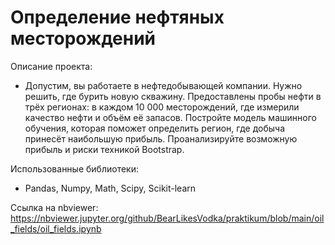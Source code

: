 # Определение нефтяных месторождений

Описание проекта:

  - Допустим, вы работаете в нефтедобывающей компании. Нужно решить, где бурить новую скважину. Предоставлены пробы нефти в трёх регионах: в каждом 10 000 месторождений, где измерили качество нефти и объём её запасов. Постройте модель машинного обучения, которая поможет определить регион, где добыча принесёт наибольшую прибыль. Проанализируйте возможную прибыль и риски техникой Bootstrap.

Использованные библиотеки:

  - Pandas, Numpy, Math, Scipy, Scikit-learn

Ссылка на nbviewer: https://nbviewer.jupyter.org/github/BearLikesVodka/praktikum/blob/main/oil_fields/oil_fields.ipynb
